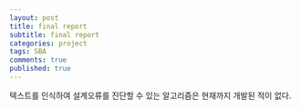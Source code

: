 ```yaml
---
layout: post
title: final report
subtitle: final report
categories: project
tags: SBA
comments: true
published: true
---
```

 텍스트를 인식하여 설계오류를 진단할 수 있는 알고리즘은 현재까지 개발된 적이 없다.



